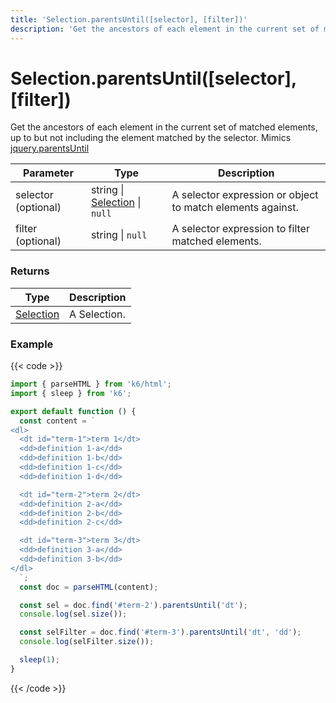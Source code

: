 ```yaml
---
title: 'Selection.parentsUntil([selector], [filter])'
description: 'Get the ancestors of each element in the current set of matched elements, up to but not including the element matched by the selector.'
---
```


# Selection.parentsUntil([selector], [filter])

Get the ancestors of each element in the current set of matched elements, up to but not including the element matched by the selector.
Mimics [jquery.parentsUntil](https://api.jquery.com/parentsUntil/)

| Parameter           | Type                                                                                                       | Description                                                |
| ------------------- | ---------------------------------------------------------------------------------------------------------- | ---------------------------------------------------------- |
| selector (optional) | string \| [Selection](https://grafana.com/docs/k6/<K6_VERSION>/javascript-api/k6-html/selection) \| `null` | A selector expression or object to match elements against. |
| filter (optional)   | string \| `null`                                                                                           | A selector expression to filter matched elements.          |

### Returns

| Type                                                                                   | Description  |
| -------------------------------------------------------------------------------------- | ------------ |
| [Selection](https://grafana.com/docs/k6/<K6_VERSION>/javascript-api/k6-html/selection) | A Selection. |

### Example

{{< code >}}

```javascript
import { parseHTML } from 'k6/html';
import { sleep } from 'k6';

export default function () {
  const content = `
<dl>
  <dt id="term-1">term 1</dt>
  <dd>definition 1-a</dd>
  <dd>definition 1-b</dd>
  <dd>definition 1-c</dd>
  <dd>definition 1-d</dd>

  <dt id="term-2">term 2</dt>
  <dd>definition 2-a</dd>
  <dd>definition 2-b</dd>
  <dd>definition 2-c</dd>

  <dt id="term-3">term 3</dt>
  <dd>definition 3-a</dd>
  <dd>definition 3-b</dd>
</dl>
  `;
  const doc = parseHTML(content);

  const sel = doc.find('#term-2').parentsUntil('dt');
  console.log(sel.size());

  const selFilter = doc.find('#term-3').parentsUntil('dt', 'dd');
  console.log(selFilter.size());

  sleep(1);
}
```

{{< /code >}}
